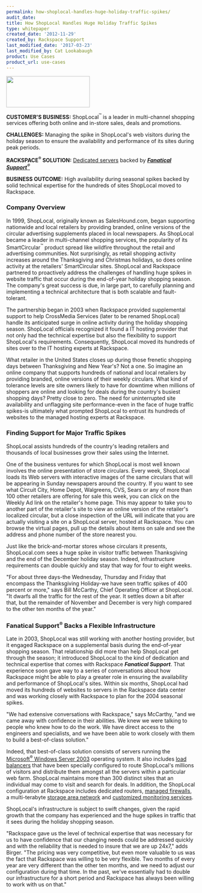 ```yaml
---
permalink: how-shoplocal-handles-huge-holiday-traffic-spikes/
audit_date:
title: How ShopLocal Handles Huge Holiday Traffic Spikes
type: whitepaper
created_date: '2012-11-29'
created_by: Rackspace Support
last_modified_date: '2017-03-23'
last_modified_by: Cat Lookabaugh
product: Use Cases
product_url: use-cases
---
```


<a href="http://www.shoplocal.com/">
   <img src="{% asset_path use-cases/how-shoplocal-handles-huge-holiday-traffic-spikes/shoplocal_logo.jpg %}" width="222" height="83" />
</a>

**CUSTOMER'S BUSINESS:**
ShopLocal<sup>&trade;</sup> is a leader in multi-channel shopping services offering
both online and in-store sales, deals and promotions.

**CHALLENGES:** Managing the spike in ShopLocal's web visitors during
the holiday season to ensure the availability and performance of its
sites during peak periods.

**RACKSPACE<sup>&reg;</sup> SOLUTION:** [Dedicated
servers](http://www.rackspace.com/managed_hosting/dedicated_servers/)
backed by [***Fanatical
Support<sup>&reg;</sup>***](http://www.rackspace.com/whyrackspace/support/)

**BUSINESS OUTCOME:** High availability during seasonal spikes backed by
solid technical expertise for the hundreds of sites ShopLocal moved to
Rackspace.

### Company Overview

In 1999, ShopLocal, originally known as SalesHound.com, began supporting
nationwide and local retailers by providing branded, online versions of
the circular advertising supplements placed in local newspapers. As
ShopLocal became a leader in multi-channel shopping services, the
popularity of its SmartCircular<sup>&trade;</sup> product spread like wildfire
throughout the retail and advertising communities. Not surprisingly, as
retail shopping activity increases around the Thanksgiving and Christmas
holidays, so does online activity at the retailers' SmartCircular sites.
ShopLocal and Rackspace partnered to proactively address the challenges
of handling huge spikes in website traffic that occur during the
end-of-year holiday shopping season. The company's great success is due,
in large part, to carefully planning and implementing a technical
architecture that is both scalable and fault-tolerant.

The partnership began in 2003 when Rackspace provided supplemental
support to help CrossMedia Services (later to be renamed ShopLocal)
handle its anticipated surge in online activity during the holiday
shopping season. ShopLocal officials recognized it found a IT hosting
provider that not only had the technical expertise but also the
flexibility to support ShopLocal's requirements. Consequently, ShopLocal
moved its hundreds of sites over to the IT hosting experts at
Rackspace.

What retailer in the United States closes up during those frenetic
shopping days between Thanksgiving and New Year's? Not a one. So imagine
an online company that supports hundreds of national and local retailers
by providing branded, online versions of their weekly circulars. What
kind of tolerance levels are site owners likely to have for downtime
when millions of shoppers are online and looking for deals during the
country's busiest shopping days? Pretty close to zero. The need for
uninterrupted site availability and unflagging site performance-even in
the face of huge traffic spikes-is ultimately what prompted ShopLocal to
entrust its hundreds of websites to the managed hosting experts at
Rackspace.

### Finding Support for Major Traffic Spikes

ShopLocal assists hundreds of the country's leading retailers and
thousands of local businesses grow their sales using the Internet.

One of the business ventures for which ShopLocal is most well known
involves the online presentation of store circulars. Every week,
ShopLocal loads its Web servers with interactive images of the same
circulars that will be appearing in Sunday newspapers around the
country. If you want to see what Circuit City, Home Depot, Walgreens,
CVS, Sears or any of more than 100 other retailers are offering for sale
this week, you can click on the Weekly Ad link on the retailer's home
page. This may appear to take you to another part of the retailer's site
to view an online version of the retailer's localized circular, but a
close inspection of the URL will indicate that you are actually visiting
a site on a ShopLocal server, hosted at Rackspace. You can browse the
virtual pages, pull up the details about items on sale and see the
address and phone number of the store nearest you.

Just like the brick-and-mortar stores whose circulars it presents,
ShopLocal.com sees a huge spike in visitor traffic between Thanksgiving
and the end of the December holiday season. Indeed, infrastructure
requirements can double quickly and stay that way for four to eight
weeks.

"For about three days-the Wednesday, Thursday and Friday that encompass
the Thanksgiving Holiday-we have seen traffic spikes of 400 percent or
more," says Bill McCarthy, Chief Operating Officer at ShopLocal. "It
dwarfs all the traffic for the rest of the year. It settles down a bit
after that, but the remainder of November and December is very high
compared to the other ten months of the year."

### Fanatical Support<sup>&reg;</sup> Backs a Flexible Infrastructure

Late in 2003, ShopLocal was still working with another hosting provider,
but it engaged Rackspace on a supplemental basis during the end-of-year
shopping season. That relationship did more than help ShopLocal get
through the season; it introduced ShopLocal to the kind of dedication
and technical expertise that comes with Rackspace ***Fanatical Support***.
That experience soon gave way to a series of conversations about how
Rackspace might be able to play a greater role in ensuring the
availability and performance of ShopLocal's sites. Within six months,
ShopLocal had moved its hundreds of websites to servers in the Rackspace
data center and was working closely with Rackspace to plan for the 2004
seasonal spikes.

"We had extensive conversations with Rackspace," says McCarthy, "and we
came away with confidence in their abilities. We knew we were talking to
people who knew how to do the work. We have direct access to the
engineers and specialists, and we have been able to work closely with
them to build a best-of-class solution."

Indeed, that best-of-class solution consists of servers running the
[Microsoft<sup>&reg;</sup> Windows Server
2003](http://www.rackspace.com/cloud/public/servers/windows/) operating
system. It also includes [load
balancers](http://www.rackspace.com/cloud/cloud_hosting_products/loadbalancers/)
that have been specially configured to route ShopLocal's millions of
visitors and distribute them amongst all the servers within a particular
web farm. ShopLocal maintains more than 300 distinct sites that an
individual may come to visit and search for deals. In addition, the
ShopLocal configuration at Rackspace includes dedicated routers,
[managed
firewalls](http://www.rackspace.com/managed_hosting/services/security/firewalls/),
a multi-terabyte [storage area
network](http://www.rackspace.com/managed_hosting/services/storage/san/)
and [customized monitoring
services](http://www.rackspace.com/managed_hosting/services/reporting/urlmonitoring/).

ShopLocal's infrastructure is subject to swift changes, given the rapid
growth that the company has experienced and the huge spikes in traffic
that it sees during the holiday shopping season.

"Rackspace gave us the level of technical expertise that was necessary
for us to have confidence that our changing needs could be addressed
quickly and with the reliability that is needed to insure that we are up
24x7," adds Birger. "The pricing was very competitive, but even more
valuable to us was the fact that Rackspace was willing to be very
flexible. Two months of every year are very different than the other ten
months, and we need to adjust our configuration during that time. In the
past, we've essentially had to double our infrastructure for a short
period and Rackspace has always been willing to work with us on that."

